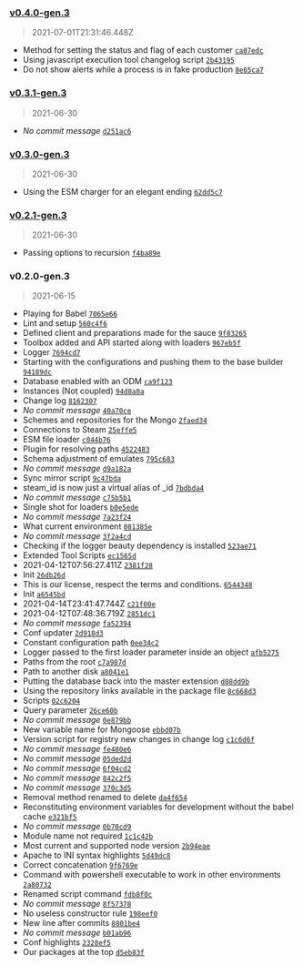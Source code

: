 ### [v0.4.0-gen.3](https://github.com/ruj/retromada/compare/v0.3.1-gen.3...v0.4.0-gen.3)

> 2021-07-01T21:31:46.448Z

- Method for setting the status and flag of each customer [`ca07edc`](https://github.com/ruj/retromada/commit/ca07edc2fcb3574c2b9740fdcdc87c96f37aa7bb)
- Using javascript execution tool changelog script [`2b43195`](https://github.com/ruj/retromada/commit/2b4319552ad19b20e723a939a3ac31e427cf2f3c)
- Do not show alerts while a process is in fake production [`8e65ca7`](https://github.com/ruj/retromada/commit/8e65ca7412167166ab4685eb8c34f322b36c4c7b)

### [v0.3.1-gen.3](https://github.com/ruj/retromada/compare/v0.3.0-gen.3...v0.3.1-gen.3)

> 2021-06-30

- _No commit message_ [`d251ac6`](https://github.com/ruj/retromada/commit/d251ac625c89e6009c15ffc81bbf3cca9717921e)

### [v0.3.0-gen.3](https://github.com/ruj/retromada/compare/v0.2.1-gen.3...v0.3.0-gen.3)

> 2021-06-30

- Using the ESM charger for an elegant ending [`62dd5c7`](https://github.com/ruj/retromada/commit/62dd5c779b7a912cacff1f41f1efb33f7ce35a12)

### [v0.2.1-gen.3](https://github.com/ruj/retromada/compare/v0.2.0-gen.3...v0.2.1-gen.3)

> 2021-06-30

- Passing options to recursion [`f4ba89e`](https://github.com/ruj/retromada/commit/f4ba89e8f857593b64e2523d81c493b8a3094137)

### v0.2.0-gen.3

> 2021-06-15

- Playing for Babel [`7065e66`](https://github.com/ruj/retromada/commit/7065e663af52e3efdf5090638dbc29fa457d4a77)
- Lint and setup [`560c4f6`](https://github.com/ruj/retromada/commit/560c4f64cd4381c4d9e1cc54cf48549df2755262)
- Defined client and preparations made for the sauce [`9f83265`](https://github.com/ruj/retromada/commit/9f8326561fe7c6bf7e8baf5f5e2daba9a5d204b5)
- Toolbox added and API started along with loaders [`967eb5f`](https://github.com/ruj/retromada/commit/967eb5f63ad28cf72af56efae46d60d29f25f8d0)
- Logger [`7694cd7`](https://github.com/ruj/retromada/commit/7694cd705d65d60eaef82eba8bfd8e6eb75b432e)
- Starting with the configurations and pushing them to the base builder [`94189dc`](https://github.com/ruj/retromada/commit/94189dc2dcf60b9d164efb5ac8343eda2c2b5093)
- Database enabled with an ODM [`ca9f123`](https://github.com/ruj/retromada/commit/ca9f1232a50cdd4ca7e725c4a631b77893fd56eb)
- Instances (Not coupled) [`94d8a0a`](https://github.com/ruj/retromada/commit/94d8a0a3e81812fe9c8cd77bffae8b1088fd7fcd)
- Change log [`8162307`](https://github.com/ruj/retromada/commit/8162307d5e475f9fd328562fe8ef75ffeb11e496)
- _No commit message_ [`40a70ce`](https://github.com/ruj/retromada/commit/40a70ce4660bec8dcad1b5e0bdfcdd9822f598b6)
- Schemes and repositories for the Mongo [`2faed34`](https://github.com/ruj/retromada/commit/2faed34f61269643e504f309d0fd1ca70f42173d)
- Connections to Steam [`25effe5`](https://github.com/ruj/retromada/commit/25effe59a4c3a0edb103705535055cc0ec9b16fe)
- ESM file loader [`c044b76`](https://github.com/ruj/retromada/commit/c044b765b58c25999dd22db7d8425404d053a363)
- Plugin for resolving paths [`4522483`](https://github.com/ruj/retromada/commit/45224838663c0a555125e27b62428046fb574a56)
- Schema adjustment of emulates [`795c683`](https://github.com/ruj/retromada/commit/795c68312f1cdfa25e0b9f9bf3027a9be84eee0f)
- _No commit message_ [`d9a182a`](https://github.com/ruj/retromada/commit/d9a182ae2af474dd5dd98369c898d7ee396f9aa0)
- Sync mirror script [`9c47bda`](https://github.com/ruj/retromada/commit/9c47bdaa5ec9c38e9aca58b21791f47259ec1b05)
- steam_id is now just a virtual alias of _id [`7bdbda4`](https://github.com/ruj/retromada/commit/7bdbda4799aee47bb6cd338631580a6f84adcc1f)
- _No commit message_ [`c75b5b1`](https://github.com/ruj/retromada/commit/c75b5b108fb2a2aa98e7bbeb8921ed22017ab91b)
- Single shot for loaders [`b0e5ede`](https://github.com/ruj/retromada/commit/b0e5ede6935614ddcb49f39def52e05cfce91e00)
- _No commit message_ [`7a23f24`](https://github.com/ruj/retromada/commit/7a23f246d94af060d0c390f195d42a34a9d798f5)
- What current environment [`081385e`](https://github.com/ruj/retromada/commit/081385e7bd6005174b55751abb759bc5dc337eb5)
- _No commit message_ [`3f2a4cd`](https://github.com/ruj/retromada/commit/3f2a4cd3d47f5b6b14d33cd660a773e088959522)
- Checking if the logger beauty dependency is installed [`523ae71`](https://github.com/ruj/retromada/commit/523ae71097f71edcfd93c71cbeff20c6f02c603d)
- Extended Tool Scripts [`ec1565d`](https://github.com/ruj/retromada/commit/ec1565d9610fbf76d1f96ddb050be14a7b13e483)
- 2021-04-12T07:56:27.411Z [`2381f28`](https://github.com/ruj/retromada/commit/2381f28d67abc10d29c6f929227b11bb07c30ac1)
- Init [`26db26d`](https://github.com/ruj/retromada/commit/26db26dc0f6e364d3d8582f93c0bfb5bdbb19ed7)
- This is our license, respect the terms and conditions. [`6544348`](https://github.com/ruj/retromada/commit/6544348071618e8e7be7083c6f44c6b37596a0d6)
- Init [`a6545bd`](https://github.com/ruj/retromada/commit/a6545bd22587c94eb9f73ff92a7aa36a5910fe95)
- 2021-04-14T23:41:47.744Z [`c21f00e`](https://github.com/ruj/retromada/commit/c21f00e5169cd726a4f5aa0e7bb1fa368cab245e)
- 2021-04-12T07:48:36.719Z [`2851dc1`](https://github.com/ruj/retromada/commit/2851dc1649bc790443f736403856a97f683ec010)
- _No commit message_ [`fa52394`](https://github.com/ruj/retromada/commit/fa52394599e4c21fe58fac28a556eabe944e5280)
- Conf updater [`2d918d3`](https://github.com/ruj/retromada/commit/2d918d3b9ad26349b415374e1c1fd013be072762)
- Constant configuration path [`0ee34c2`](https://github.com/ruj/retromada/commit/0ee34c2a830e00ecceb4590bdfad6e4b1af08974)
- Logger passed to the first loader parameter inside an object [`afb5275`](https://github.com/ruj/retromada/commit/afb5275098efa0ea84497115706a65e30e7373b3)
- Paths from the root [`c7a987d`](https://github.com/ruj/retromada/commit/c7a987d47582023122f62ca318f5b04121bf6ac5)
- Path to another disk [`a8041e1`](https://github.com/ruj/retromada/commit/a8041e16a06e298b33e42e407d98e6e006e91b0e)
- Putting the database back into the master extension [`d08dd9b`](https://github.com/ruj/retromada/commit/d08dd9bdfb3f972971fcc080ee4aab832d35b845)
- Using the repository links available in the package file [`8c668d3`](https://github.com/ruj/retromada/commit/8c668d3e5d6f5db5450ba3821a35e74e91d28854)
- Scripts [`02c6204`](https://github.com/ruj/retromada/commit/02c62047e89ec2dc9b4f61e17fb80235fcf88511)
- Query parameter [`26ce60b`](https://github.com/ruj/retromada/commit/26ce60b1ebffca06fedc73ee5f297b43fd7b30b6)
- _No commit message_ [`0e879bb`](https://github.com/ruj/retromada/commit/0e879bb3c853eb717ed0942d6d4b61ab770144c4)
- New variable name for Mongoose [`ebbd07b`](https://github.com/ruj/retromada/commit/ebbd07bb080e78671d5230ef972e6616a8f830ee)
- Version script for registry new changes in change log [`c1c6d6f`](https://github.com/ruj/retromada/commit/c1c6d6f3bf0b1e8e8f2caa1aa44d697b03f1ff31)
- _No commit message_ [`fe480e6`](https://github.com/ruj/retromada/commit/fe480e61e3be3672604116f317bb308922fdb9a3)
- _No commit message_ [`05ded2d`](https://github.com/ruj/retromada/commit/05ded2d13fffda1ce29cbc6ab1d89c6835b510cd)
- _No commit message_ [`6f04cd2`](https://github.com/ruj/retromada/commit/6f04cd2e1347e149cba77040783d3b91489ba237)
- _No commit message_ [`842c2f5`](https://github.com/ruj/retromada/commit/842c2f57d56415f7a006086cd18307e23b6e5853)
- _No commit message_ [`370c3d5`](https://github.com/ruj/retromada/commit/370c3d5f875e46f8bb56e94d78f906a1688c9a1f)
- Removal method renamed to delete [`da4f654`](https://github.com/ruj/retromada/commit/da4f6541b95eb64ab42089a2692416e4f96bd676)
- Reconstituting environment variables for development without the babel cache [`e321bf5`](https://github.com/ruj/retromada/commit/e321bf5ba4d06d1bf7297fa7bf77ad10edd5d0cc)
- _No commit message_ [`0b70cd9`](https://github.com/ruj/retromada/commit/0b70cd9700216944aae4ed07cc5fcd794d2b5cae)
- Module name not required [`1c1c42b`](https://github.com/ruj/retromada/commit/1c1c42ba7ac37cf42f625b2dd4a0760242829f9e)
- Most current and supported node version [`2b94eae`](https://github.com/ruj/retromada/commit/2b94eaeebb3fac5c391168eb1dd74c5cbeb1bb15)
- Apache to INI syntax highlights [`5d49dc8`](https://github.com/ruj/retromada/commit/5d49dc81a4f5bf4ebf42a7a63fe1bc6bb700ac29)
- Correct concatenation [`9f6769e`](https://github.com/ruj/retromada/commit/9f6769e0c626e53e67b61d8d9aea584946842e6e)
- Command with powershell executable to work in other environments [`2a80732`](https://github.com/ruj/retromada/commit/2a8073243f2177b523a0319f26111762a10787b4)
- Renamed script command [`fdb8f0c`](https://github.com/ruj/retromada/commit/fdb8f0ca9c600aa7924d3a0310774a22ce3de35c)
- _No commit message_ [`8f57378`](https://github.com/ruj/retromada/commit/8f57378467e74f5a73d7713ba81cdbbc79d9f9b7)
- No useless constructor rule [`198eef0`](https://github.com/ruj/retromada/commit/198eef05dfc13c60e8299eef74b16915915a3476)
- New line after commits [`8801be4`](https://github.com/ruj/retromada/commit/8801be4ff69c28c04a8c2d9ab6f717fdcc79c4ce)
- _No commit message_ [`b01ab96`](https://github.com/ruj/retromada/commit/b01ab969072046f9f08a49c9c9caaa31e07a83d2)
- Conf highlights [`2328ef5`](https://github.com/ruj/retromada/commit/2328ef5077b8c85dc702367ca8b3f74afc605e44)
- Our packages at the top [`d5eb83f`](https://github.com/ruj/retromada/commit/d5eb83f5332acddd38bb64d6617e941859a7b2a7)
